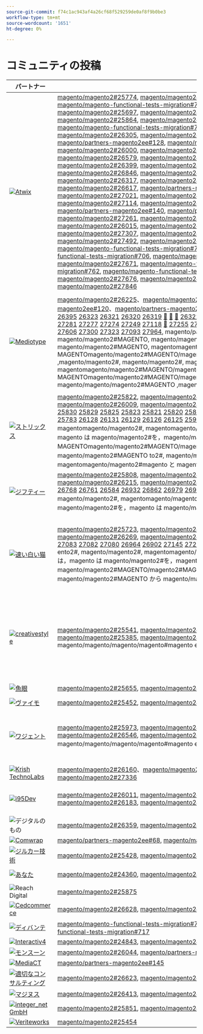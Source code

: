 ```yaml
---
source-git-commit: f74c1ac943af4a26cf68f529259de0af8f9b0be3
workflow-type: tm+mt
source-wordcount: '1651'
ht-degree: 0%

---
```

# コミュニティの投稿

| パートナー | プルリクエスト | 関連する GitHub の問題 |
| ------- | ------- | ------- |
| <a target="_blank" href="https://partners.magento.com/portal/directory/?query=Atwix"><img alt="Atwix" src="https://avatars3.githubusercontent.com/t/2617739?s=400&v=4"></a> | [magento/magento2#25774](https://github.com/magento/magento2/pull/25774), [magento/magento2#25913](https://github.com/magento/magento2/pull/25913), [magento/magento2#25765](https://github.com/magento/magento2/pull/25765), [magento/magento2#25918](https://github.com/magento/magento2/pull/25918), [magento/magento-functional-tests-migration#744](https://github.com/magento/magento-functional-tests-migration/pull/744), [magento/magento-functional-tests-migration#746](https://github.com/magento/magento-functional-tests-migration/pull/746), [magento/magento-functional-tests-migration#711](https://github.com/magento/magento-functional-tests-migration/pull/711), [magento/magento2#26069](https://github.com/magento/magento2/pull/26069), [magento/magento2#26063](https://github.com/magento/magento2/pull/26063), [magento/magento2#25697](https://github.com/magento/magento2/pull/25697), [magento/magento2#26154](https://github.com/magento/magento2/pull/26154), [magento/magento2#26150](https://github.com/magento/magento2/pull/26150), [magento/magento2#26148](https://github.com/magento/magento2/pull/26148), [magento/magento2#26096](https://github.com/magento/magento2/pull/26096), [magento/magento2#26028](https://github.com/magento/magento2/pull/26028), [magento/magento2#25864](https://github.com/magento/magento2/pull/25864), [magento/magento2#26029](https://github.com/magento/magento2/pull/26029), [magento/magento2#26251](https://github.com/magento/magento2/pull/26251), [magento/magento2#25985](https://github.com/magento/magento2/pull/25985), [magento/magento-functional-tests-migration#760](https://github.com/magento/magento-functional-tests-migration/pull/760), [magento/magento-functional-tests-migration#757](https://github.com/magento/magento-functional-tests-migration/pull/757), [magento/magento-functional-tests-migration#701](https://github.com/magento/magento-functional-tests-migration/pull/701), [magento/magento2#26312](https://github.com/magento/magento2/pull/26312), [magento/magento2#26311](https://github.com/magento/magento2/pull/26311), [magento/magento2#26305](https://github.com/magento/magento2/pull/26305), [magento/magento2#26402](https://github.com/magento/magento2/pull/26402), [magento/magento2#26313](https://github.com/magento/magento2/pull/26313), [magento/magento2#26464](https://github.com/magento/magento2/pull/26464), [magento/magento2#26452](https://github.com/magento/magento2/pull/26452), [magento/partners-magento2ee#129](https://github.com/magento/partners-magento2ee/pull/129), [magento/partners-magento2ee#128](https://github.com/magento/partners-magento2ee/pull/128), [magento/magento2#26558](https://github.com/magento/magento2/pull/26558), [magento/magento2#26490](https://github.com/magento/magento2/pull/26490), [magento/magento2#26478](https://github.com/magento/magento2/pull/26478), [magento/magento2#26455](https://github.com/magento/magento2/pull/26455), [magento/magento2#26435](https://github.com/magento/magento2/pull/26435), [magento/magento2#26000](https://github.com/magento/magento2/pull/26000), [magento/magento2#26525](https://github.com/magento/magento2/pull/26525), [magento/magento2#26487](https://github.com/magento/magento2/pull/26487), [magento/magento2#26439](https://github.com/magento/magento2/pull/26439), [magento/magento2#26429](https://github.com/magento/magento2/pull/26429), [magento/magento2#26241](https://github.com/magento/magento2/pull/26241), [magento/magento2#26579](https://github.com/magento/magento2/pull/26579), [magento/magento2#26574](https://github.com/magento/magento2/pull/26574), [magento/magento2#26569](https://github.com/magento/magento2/pull/26569), [magento/magento2#26496](https://github.com/magento/magento2/pull/26496), [magento/magento2#26476](https://github.com/magento/magento2/pull/26476), [magento/magento2#26430](https://github.com/magento/magento2/pull/26430), [magento/magento2#26399](https://github.com/magento/magento2/pull/26399), [magento/magento2#26420](https://github.com/magento/magento2/pull/26420), [magento/magento2#26770](https://github.com/magento/magento2/pull/26770), [magento/magento2#26715](https://github.com/magento/magento2/pull/26715), [magento/magento2#26246](https://github.com/magento/magento2/pull/26246), [magento/magento2#26816](https://github.com/magento/magento2/pull/26816), [magento/magento2#26846](https://github.com/magento/magento2/pull/26846), [magento/magento2#26844](https://github.com/magento/magento2/pull/26844), [magento/magento2#26839](https://github.com/magento/magento2/pull/26839), [magento/magento2#26835](https://github.com/magento/magento2/pull/26835), [magento/magento2#26769](https://github.com/magento/magento2/pull/26769), [magento/magento2#26712](https://github.com/magento/magento2/pull/26712), [magento/magento2#26317](https://github.com/magento/magento2/pull/26317), [magento/magento2#26904](https://github.com/magento/magento2/pull/26904), [magento/magento2#26899](https://github.com/magento/magento2/pull/26899), [magento/magento2#26894](https://github.com/magento/magento2/pull/26894), [magento/magento2#26878](https://github.com/magento/magento2/pull/26878), [magento/magento2#26710](https://github.com/magento/magento2/pull/26710), [magento/magento2#26617](https://github.com/magento/magento2/pull/26617), [magento/partners-magento2ee#134](https://github.com/magento/partners-magento2ee/pull/134), [magento/magento2#26833](https://github.com/magento/magento2/pull/26833), [magento/magento2#26755](https://github.com/magento/magento2/pull/26755), [magento/magento2#26090](https://github.com/magento/magento2/pull/26090), [magento/magento2#25895](https://github.com/magento/magento2/pull/25895), [magento/magento2#27021](https://github.com/magento/magento2/pull/27021), [magento/magento2#26947](https://github.com/magento/magento2/pull/26947), [magento/magento2#26944](https://github.com/magento/magento2/pull/26944), [magento/magento2#26912](https://github.com/magento/magento2/pull/26912), [magento/magento2#26842](https://github.com/magento/magento2/pull/26842), [magento/magento2#27010](https://github.com/magento/magento2/pull/27010), [magento/magento2#27114](https://github.com/magento/magento2/pull/27114), [magento/magento2#27057](https://github.com/magento/magento2/pull/27057), [magento/magento2#27149](https://github.com/magento/magento2/pull/27149), [magento/magento2#27131](https://github.com/magento/magento2/pull/27131), [magento/magento2#27029](https://github.com/magento/magento2/pull/27029), [magento/partners-magento2ee#141](https://github.com/magento/partners-magento2ee/pull/141), [magento/partners-magento2ee#140](https://github.com/magento/partners-magento2ee/pull/140), [magento/partners-magento2ee#139](https://github.com/magento/partners-magento2ee/pull/139), [magento/magento2#26563](https://github.com/magento/magento2/pull/26563), [magento/partners-magento2ee#154](https://github.com/magento/partners-magento2ee/pull/154), [magento/magento2#25722](https://github.com/magento/magento2/pull/25722), [magento/magento2#27261](https://github.com/magento/magento2/pull/27261), [magento/magento2#27170](https://github.com/magento/magento2/pull/27170), [magento/magento2#27266](https://github.com/magento/magento2/pull/27266), [magento/magento2#27165](https://github.com/magento/magento2/pull/27165), [magento/magento2#26560](https://github.com/magento/magento2/pull/26560), [magento/magento2#27191](https://github.com/magento/magento2/pull/27191), [magento/magento2#26015](https://github.com/magento/magento2/pull/26015), [magento/magento2#27304](https://github.com/magento/magento2/pull/27304), [magento/magento2#27263](https://github.com/magento/magento2/pull/27263), [magento/magento2#27390](https://github.com/magento/magento2/pull/27390), [magento/magento2#27353](https://github.com/magento/magento2/pull/27353), [magento/magento2#27334](https://github.com/magento/magento2/pull/27334), [magento/magento2#27307](https://github.com/magento/magento2/pull/27307), [magento/magento2#22011](https://github.com/magento/magento2/pull/22011), [magento/magento2#27412](https://github.com/magento/magento2/pull/27412), [magento/magento2#27383](https://github.com/magento/magento2/pull/27383), [magento/magento2#27371](https://github.com/magento/magento2/pull/27371), [magento/magento2#27493](https://github.com/magento/magento2/pull/27493), [magento/magento2#27492](https://github.com/magento/magento2/pull/27492), [magento/magento2#26100](https://github.com/magento/magento2/pull/26100), [magento/magento2#27399](https://github.com/magento/magento2/pull/27399), [magento/partners-magento2ee#162](https://github.com/magento/partners-magento2ee/pull/162), [magento/magento-functional-tests-migration#724](https://github.com/magento/magento-functional-tests-migration/pull/724), [magento/magento-functional-tests-migration#723](https://github.com/magento/magento-functional-tests-migration/pull/723), [magento/magento-functional-tests-migration#710](https://github.com/magento/magento-functional-tests-migration/pull/710), [magento/magento-functional-tests-migration#707](https://github.com/magento/magento-functional-tests-migration/pull/707), [magento/magento-functional-tests-migration#706](https://github.com/magento/magento-functional-tests-migration/pull/706), [magento/magento2#27526](https://github.com/magento/magento2/pull/27526), [magento/magento2#27497](https://github.com/magento/magento2/pull/27497), [magento/magento2#27495](https://github.com/magento/magento2/pull/27495), [magento/magento2#27563](https://github.com/magento/magento2/pull/27563), [magento/magento2#27343](https://github.com/magento/magento2/pull/27343), [magento/magento2#27671](https://github.com/magento/magento2/pull/27671), [magento/magento-functional-tests-migration#765](https://github.com/magento/magento-functional-tests-migration/pull/765), [magento/magento-functional-tests-migration#764](https://github.com/magento/magento-functional-tests-migration/pull/764), [magento/magento-functional-tests-migration#762](https://github.com/magento/magento-functional-tests-migration/pull/762), [magento/magento-functional-tests-migration#761](https://github.com/magento/magento-functional-tests-migration/pull/761), [magento/magento-functional-tests-migration#759](https://github.com/magento/magento-functional-tests-migration/pull/759), [magento/magento-functional-tests-migration#751](https://github.com/magento/magento-functional-tests-migration/pull/751), [magento/magento2#27676](https://github.com/magento/magento2/pull/27676), [magento/magento2#27689](https://github.com/magento/magento2/pull/27689), [magento/magento2#27677](https://github.com/magento/magento2/pull/27677), [magento/magento2#27843](https://github.com/magento/magento2/pull/27843), [magento/magento2#27841](https://github.com/magento/magento2/pull/27841), [magento/magento2#27692](https://github.com/magento/magento2/pull/27692), [magento/magento2#27846](https://github.com/magento/magento2/pull/27846) | [magento/magento2#25739](https://github.com/magento/magento2/issues/25739), [magento/magento2#25917](https://github.com/magento/magento2/issues/25917), [magento/magento2#20379](https://github.com/magento/magento2/issues/20379), [magento/magento2#761](https://github.com/magento/magento2/issues/761), [magento/magento2#23899](https://github.com/magento/magento2/issues/23899), [magento/magento2#25968](https://github.com/magento/magento2/issues/25968), [magento/magento2#25162](https://github.com/magento/magento2/issues/25162), [magento/magento2#18012](https://github.com/magento/magento2/issues/18012), [magento/magento2#26240](https://github.com/magento/magento2/issues/26240), [magento/magento2#17847](https://github.com/magento/magento2/issues/17847), magento/magento2#magento2#[ 26332](https://github.com/magento/magento2/issues/26332) [&#128279;](https://github.com/magento/magento2/issues/8691) [ 26245](https://github.com/magento/magento2/issues/26245) [ 26314](https://github.com/magento/magento2/issues/26314) [&#128279;](https://github.com/magento/partners-magento2ee/issues/100) [ 25910](https://github.com/magento/magento2/issues/25910) [ 13269](https://github.com/magento/magento2/issues/13269) [ 25738](https://github.com/magento/magento2/issues/25738) [ 27027](https://github.com/magento/magento2/issues/27027) [ 26758](https://github.com/magento/magento2/issues/26758) [ 26847](https://github.com/magento/magento2/issues/26847) [ 25669](https://github.com/magento/magento2/issues/25669) [ 20472](https://github.com/magento/magento2/issues/20472) [ 20906](https://github.com/magento/magento2/issues/20906) [ 21910](https://github.com/magento/magento2/issues/21910) [ 26825](https://github.com/magento/magento2/issues/26825) [ 26473](https://github.com/magento/magento2/issues/26473) [ 26856](https://github.com/magento/magento2/issues/26856) [ 26858](https://github.com/magento/magento2/issues/26858) [ 26827](https://github.com/magento/magento2/issues/26827) [ 14080](https://github.com/magento/magento2/issues/14080) [ 26708](https://github.com/magento/magento2/issues/26708) [ 26224](https://github.com/magento/magento2/issues/26224) [ 22010](https://github.com/magento/magento2/issues/22010) [ 13689](https://github.com/magento/magento2/issues/13689) [ 27370](https://github.com/magento/magento2/issues/27370) [ 26652](https://github.com/magento/magento2/issues/26652) [ 24990](https://github.com/magento/magento2/issues/24990) [&#128279;](https://github.com/magento/magento2/issues/1002) [ 27496](https://github.com/magento/magento2/issues/27496) [ 13851](https://github.com/magento/magento2/issues/13851), magento/magento2#86911, to/magento2#, magentomagento/magento2#, magentomagento/magento2#, magentomagento/magento2#, magentomagento/magento2#, magentomagento/magento2#to, magentomagento/magento2#magento/magento2#magento は，magento/magento2#magento/magento2#を，magento/magento2#magento/magento2#と、magento/magento2#、magento/magento2#、magento/magento2##、magento/magento2#、magentomagento/magento2#、magento/magento2#10028、magento/magento2#magento/magento2#10028 |
| <a target="_blank" href="https://partners.magento.com/portal/directory/?query=Mediotype"><img alt="Mediotype" src="https://avatars0.githubusercontent.com/t/2916141?s=400&v=4"></a> | [magento/magento2#26225](https://github.com/magento/magento2/pull/26225)、[magento/magento2#26274](https://github.com/magento/magento2/pull/26274)、[magento/magento2#26273](https://github.com/magento/magento2/pull/26273)、[magento/magento2#26259](https://github.com/magento/magento2/pull/26259)、[magento/magento2#26207](https://github.com/magento/magento2/pull/26207)、[magento/partners-magento2ee#120](https://github.com/magento/partners-magento2ee/pull/120)、[magento/partners-magento2ee#108](https://github.com/magento/partners-magento2ee/pull/108)、[magento/partners-magento2ee#107](https://github.com/magento/partners-magento2ee/pull/107)、[magento/partners-magento2ee#10 ](https://github.com/magento/partners-magento2ee/pull/106), [magento/partners-magento2ee#105](https://github.com/magento/partners-magento2ee/pull/105) [&#128279;](https://github.com/magento/partners-magento2ee/pull/104) [ 26407](https://github.com/magento/magento2/pull/26407) [ 26395](https://github.com/magento/magento2/pull/26395) [ 26323](https://github.com/magento/magento2/pull/26323) [ 26321](https://github.com/magento/magento2/pull/26321) [ 26320](https://github.com/magento/magento2/pull/26320) [ 26319](https://github.com/magento/magento2/pull/26319) [&#128279;](https://github.com/magento/partners-magento2ee/pull/109) [&#128279;](https://github.com/magento/partners-magento2ee/pull/119) [&#128279;](https://github.com/magento/partners-magento2ee/pull/111) [ 26322](https://github.com/magento/magento2/pull/26322) [&#128279;](https://github.com/magento/partners-magento2ee/pull/121) [&#128279;](https://github.com/magento/partners-magento2ee/pull/117) [ 26391](https://github.com/magento/magento2/pull/26391) [&#128279;](https://github.com/magento/partners-magento2ee/pull/124) [&#128279;](https://github.com/magento/partners-magento2ee/pull/102) [ 26614](https://github.com/magento/magento2/pull/26614) [ 26480](https://github.com/magento/magento2/pull/26480) [ 26355](https://github.com/magento/magento2/pull/26355) [ 26611](https://github.com/magento/magento2/pull/26611) [ 26621](https://github.com/magento/magento2/pull/26621) [&#128279;](https://github.com/magento/partners-magento2ee/pull/116) [&#128279;](https://github.com/magento/partners-magento2ee/pull/115) [ 26608](https://github.com/magento/magento2/pull/26608) [&#128279;](https://github.com/magento/partners-magento2ee/pull/135) [ 25858](https://github.com/magento/magento2/pull/25858) [ 26974](https://github.com/magento/magento2/pull/26974) [ 25828](https://github.com/magento/magento2/pull/25828) [ 27048](https://github.com/magento/magento2/pull/27048) [ 26779](https://github.com/magento/magento2/pull/26779) [ 26329](https://github.com/magento/magento2/pull/26329) [ 26778](https://github.com/magento/magento2/pull/26778) [&#128279;](https://github.com/magento/partners-magento2ee/pull/132) [ 26990](https://github.com/magento/magento2/pull/26990) [ 27281](https://github.com/magento/magento2/pull/27281) [ 27277](https://github.com/magento/magento2/pull/27277) [ 27274](https://github.com/magento/magento2/pull/27274) [ 27249](https://github.com/magento/magento2/pull/27249) [ 27118](https://github.com/magento/magento2/pull/27118) [&#128279;](https://github.com/magento/partners-magento2ee/pull/151) [ 27255](https://github.com/magento/magento2/pull/27255) [ 27273](https://github.com/magento/magento2/pull/27273) [ 27298](https://github.com/magento/magento2/pull/27298) [ 27292](https://github.com/magento/magento2/pull/27292) [ 27214](https://github.com/magento/magento2/pull/27214) [&#128279;](https://github.com/magento/partners-magento2ee/pull/158) [ 27276](https://github.com/magento/magento2/pull/27276) [ 27000](https://github.com/magento/magento2/pull/27000) [ 27378](https://github.com/magento/magento2/pull/27378) [ 27381](https://github.com/magento/magento2/pull/27381) [ 27427](https://github.com/magento/magento2/pull/27427) [ 27425](https://github.com/magento/magento2/pull/27425) [ 27322](https://github.com/magento/magento2/pull/27322) [ 27321](https://github.com/magento/magento2/pull/27321) [ 27597](https://github.com/magento/magento2/pull/27597) [&#128279;](https://github.com/magento/partners-magento2ee/pull/172) [ 26988](https://github.com/magento/magento2/pull/26988) [ 27552](https://github.com/magento/magento2/pull/27552) [ 27701](https://github.com/magento/magento2/pull/27701) [&#128279;](https://github.com/magento/partners-magento2ee/pull/178) [ 27325](https://github.com/magento/magento2/pull/27325) [ 27606](https://github.com/magento/magento2/pull/27606) [ 27300](https://github.com/magento/magento2/pull/27300) [ 27323](https://github.com/magento/magento2/pull/27323) [ 27093](https://github.com/magento/magento2/pull/27093) [ 27964](https://github.com/magento/magento2/pull/27964), magento/partners-magento2ee#1044, ento/partners-magento2ee#1191, magento/partners-magento2ee#1118, 225#8, magento/magento2#MAGENTO, magento/magento2##MAGENTO/magento2#MAGENTO/magento2#MAGENTO/magento2#116#115, MAGENTO/PARTNERS-magento2ee#115#135 magento/magento2#MAGENTO, magentomagento/magento2#MAGENTO, magentomagento/magento2#MAGENTO/magento2#MAGENTO, MAGENTOmagento/magento2#MAGENTO/magento2#MAGENTO/magento2#MAGENTO/magento2ee#1322#MAGENTOmagento/magento/magento2#MAGENTO/magento2#MAGENTO ,magento/magento2#, magento/magento2#, magento/magento2###1518, magento/magento2#MAGENTO, magentomagento/magento2#MAGENTO, magentomagento/magento2#MAGENTO/magento2#MAGENTO, MAGENTOmagento/magento2#MAGENTO/magento2#MAGENTO/magento2#MAGENTOmagento/magento2#MAGENTOmagento/magento2#1722, magento/magento/magento2#MAGENTO ,magento/magento2#, magento/magento2#, magento/partners-magento2ee#1788, | [magento/magento2#26206](https://github.com/magento/magento2/issues/26206), [magento/magento2#26331](https://github.com/magento/magento2/issues/26331), [magento/magento2#26396](https://github.com/magento/magento2/issues/26396), [magento/magento2#26612](https://github.com/magento/magento2/issues/26612), [magento/magento2#26479](https://github.com/magento/magento2/issues/26479), [magento/magento2#26610](https://github.com/magento/magento2/issues/26610), [magento/partners-magento2ee#26607](https://github.com/magento/partners-magento2ee/issues/26607), [magento/magento2#25856](https://github.com/magento/magento2/issues/25856), [magento/magento2#26973](https://github.com/magento/magento2/issues/26973), [magento/magento2#27044](https://github.com/magento/magento2/issues/27044), magentomagento/magento2#magento2#[ 26989](https://github.com/magento/magento2/issues/26989) [ 27117](https://github.com/magento/partners-magento2ee/issues/27117) [ 27320](https://github.com/magento/magento2/issues/27320) [&#128279;](https://github.com/magento/partners-magento2ee/issues/171) [ 26986](https://github.com/magento/magento2/issues/26986) [ 27607](https://github.com/magento/magento2/issues/27607) [ 27299](https://github.com/magento/magento2/issues/27299) [ 27089](https://github.com/magento/magento2/issues/27089), magento to/partners-magento2ee#, magento/magento2#, magento/partners-magento2ee#1718, magento/magento2#magento, magentomagento/magento2#ja, magentomagento/magento2#ja, magento/magento2#ja |
| <a target="_blank" href="https://partners.magento.com/portal/directory/?query=Strix"><img alt="ストリックス" src="https://avatars1.githubusercontent.com/t/2617740?s=400&v=4"></a> | [magento/magento2#25822](https://github.com/magento/magento2/pull/25822), [magento/magento2#25812](https://github.com/magento/magento2/pull/25812), [magento/magento2#25803](https://github.com/magento/magento2/pull/25803), [magento/magento2#25792](https://github.com/magento/magento2/pull/25792), [magento/magento2#25791](https://github.com/magento/magento2/pull/25791), [magento/magento2#25954](https://github.com/magento/magento2/pull/25954), [magento/magento2#26009](https://github.com/magento/magento2/pull/26009), [magento/magento2#25854](https://github.com/magento/magento2/pull/25854), [magento/magento2#25846](https://github.com/magento/magento2/pull/25846), [magento/magento2#25845](https://github.com/magento/magento2/pull/25845), magentomagento/magento2#[ 25844](https://github.com/magento/magento2/pull/25844) [ 25842](https://github.com/magento/magento2/pull/25842) [ 25841](https://github.com/magento/magento2/pull/25841) [ 25836](https://github.com/magento/magento2/pull/25836) [ 25831](https://github.com/magento/magento2/pull/25831) [ 25830](https://github.com/magento/magento2/pull/25830) [ 25829](https://github.com/magento/magento2/pull/25829) [ 25825](https://github.com/magento/magento2/pull/25825) [ 25823](https://github.com/magento/magento2/pull/25823) [ 25821](https://github.com/magento/magento2/pull/25821) [ 25820](https://github.com/magento/magento2/pull/25820) [ 25819](https://github.com/magento/magento2/pull/25819) [ 25818](https://github.com/magento/magento2/pull/25818) [ 25817](https://github.com/magento/magento2/pull/25817) [ 25816](https://github.com/magento/magento2/pull/25816) [ 25815](https://github.com/magento/magento2/pull/25815) [ 25813](https://github.com/magento/magento2/pull/25813) [ 25811](https://github.com/magento/magento2/pull/25811) [ 25807](https://github.com/magento/magento2/pull/25807) [ 25804](https://github.com/magento/magento2/pull/25804) [ 25802](https://github.com/magento/magento2/pull/25802) [ 25800](https://github.com/magento/magento2/pull/25800) [ 25799](https://github.com/magento/magento2/pull/25799) [ 25797](https://github.com/magento/magento2/pull/25797) [ 25794](https://github.com/magento/magento2/pull/25794) [ 25793](https://github.com/magento/magento2/pull/25793) [ 25788](https://github.com/magento/magento2/pull/25788) [ 25787](https://github.com/magento/magento2/pull/25787) [ 25784](https://github.com/magento/magento2/pull/25784) [ 25783](https://github.com/magento/magento2/pull/25783) [ 26128](https://github.com/magento/magento2/pull/26128) [ 26131](https://github.com/magento/magento2/pull/26131) [ 26129](https://github.com/magento/magento2/pull/26129) [ 26126](https://github.com/magento/magento2/pull/26126) [ 26125](https://github.com/magento/magento2/pull/26125) [ 25957](https://github.com/magento/magento2/pull/25957), magento/magento/magento/magento#magento ento2#, magento/magento2#, magentomagento/magento2#, magento/magento2#, magentomagento/magento2#, magentomagento/magento2#, magentomagento/magento2#magento は，magento は magento/magento2#を，magento は magento/magento2#を，magento は magento/magento2#を，magento/magento2#MAGENTO, magentomagento/magento2#MAGENTO, magentomagento/magento2#MAGENTO/magento2#MAGENTO, MAGENTOmagento/magento2#MAGENTO/magento2#MAGENTO/magento2#MAGENTOmagento/magento2#MAGENTOmagento/magento2#MAGENTO から magento/magento2#MAGENTO to2#, magento/magento2#, magentomagento/magento2#, magento/magento2#, magentomagento/magento2#, magentomagento/magento2#対応，magentomagento/magento2#magento と magento2#対応，magento/magento2#対応，magentomagento/magento2#対応，magentomagento/magento2#対応 | [magento/magento2#22047](https://github.com/magento/magento2/issues/22047) |
| <a target="_blank" href="https://partners.magento.com/portal/directory/?query=Ziffity"><img alt="ジフティー" src="https://avatars1.githubusercontent.com/t/3432500?s=400&v=4"></a> | [magento/magento2#25808](https://github.com/magento/magento2/pull/25808), [magento/magento2#26057](https://github.com/magento/magento2/pull/26057), [magento/magento2#26050](https://github.com/magento/magento2/pull/26050), [magento/magento2#25920](https://github.com/magento/magento2/pull/25920), [magento/magento2#26068](https://github.com/magento/magento2/pull/26068), [magento/magento2#26136](https://github.com/magento/magento2/pull/26136), [magento/magento2#26215](https://github.com/magento/magento2/pull/26215), [magento/magento2#26540](https://github.com/magento/magento2/pull/26540), [magento/magento2#26537](https://github.com/magento/magento2/pull/26537), [magento/magento2#26549](https://github.com/magento/magento2/pull/26549), magentomagento/magento2#[ 26568](https://github.com/magento/magento2/pull/26568) [ 26782](https://github.com/magento/magento2/pull/26782) [ 26764](https://github.com/magento/magento2/pull/26764) [ 26820](https://github.com/magento/magento2/pull/26820) [ 26771](https://github.com/magento/magento2/pull/26771) [ 26768](https://github.com/magento/magento2/pull/26768) [ 26761](https://github.com/magento/magento2/pull/26761) [ 26584](https://github.com/magento/magento2/pull/26584) [ 26932](https://github.com/magento/magento2/pull/26932) [ 26862](https://github.com/magento/magento2/pull/26862) [ 26979](https://github.com/magento/magento2/pull/26979) [ 26928](https://github.com/magento/magento2/pull/26928) [ 27014](https://github.com/magento/magento2/pull/27014) [ 27740](https://github.com/magento/magento2/pull/27740) [ 26886](https://github.com/magento/magento2/pull/26886), magento/magento/magento/magento#magento ento2#, magento/magento2#, magentomagento/magento2#, magento/magento2#, magentomagento/magento2#, magentomagento/magento2#, magentomagento/magento2#magento は，magento は magento/magento2#を，magento は magento/magento2#を，magento は magento/magento2#を，magento/magento2#, magento/magento2#magento | [magento/magento2#26208](https://github.com/magento/magento2/issues/26208), [magento/magento2#26760](https://github.com/magento/magento2/issues/26760), [magento/magento2#26583](https://github.com/magento/magento2/issues/26583), [magento/magento2#26917](https://github.com/magento/magento2/issues/26917), [magento/magento2#26838](https://github.com/magento/magento2/issues/26838), [magento/magento2#26800](https://github.com/magento/magento2/issues/26800), [magento/magento2#26992](https://github.com/magento/magento2/issues/26992) |
| <a target="_blank" href="https://solutionpartners.adobe.com/s/directory/detail/fast+white+cat"><img alt="速い白い猫" src="https://avatars0.githubusercontent.com/t/3579504?s=400&v=4"></a> | [magento/magento2#25723](https://github.com/magento/magento2/pull/25723), [magento/magento2#26130](https://github.com/magento/magento2/pull/26130), [magento/magento2#24815](https://github.com/magento/magento2/pull/24815), [magento/magento2#26268](https://github.com/magento/magento2/pull/26268), [magento/magento2#26263](https://github.com/magento/magento2/pull/26263), [magento/magento2#26354](https://github.com/magento/magento2/pull/26354), [magento/magento2#26269](https://github.com/magento/magento2/pull/26269), [magento/magento2#26360](https://github.com/magento/magento2/pull/26360), [magento/magento2#26684](https://github.com/magento/magento2/pull/26684), [magento/magento2#26398](https://github.com/magento/magento2/pull/26398), magentomagento/magento2#[ 22296](https://github.com/magento/magento2/pull/22296) [ 26982](https://github.com/magento/magento2/pull/26982) [ 27054](https://github.com/magento/magento2/pull/27054) [ 26765](https://github.com/magento/magento2/pull/26765) [ 27084](https://github.com/magento/magento2/pull/27084) [ 27083](https://github.com/magento/magento2/pull/27083) [ 27082](https://github.com/magento/magento2/pull/27082) [ 27080](https://github.com/magento/magento2/pull/27080) [ 26964](https://github.com/magento/magento2/pull/26964) [ 26902](https://github.com/magento/magento2/pull/26902) [ 27145](https://github.com/magento/magento2/pull/27145) [ 27215](https://github.com/magento/magento2/pull/27215) [ 26923](https://github.com/magento/magento2/pull/26923) [ 27319](https://github.com/magento/magento2/pull/27319) [ 27393](https://github.com/magento/magento2/pull/27393) [ 27385](https://github.com/magento/magento2/pull/27385) [ 27384](https://github.com/magento/magento2/pull/27384) [&#128279;](https://github.com/magento/partners-magento2ee/pull/150) [ 26075](https://github.com/magento/magento2/pull/26075) [ 27462](https://github.com/magento/magento2/pull/27462) [ 26397](https://github.com/magento/magento2/pull/26397) [ 27463](https://github.com/magento/magento2/pull/27463) [ 27491](https://github.com/magento/magento2/pull/27491), magento/magento/magento/magento#magento ento2#, magento/magento2#, magentomagento/magento2#, magento/magento2#, magentomagento/magento2#, magentomagento/magento2#, magentomagento/magento2#magento は，magento は magento/magento2#を，magento は magento/magento2#を，magento は magento/magento2#を，magento/magento2#MAGENTO, magento/magento2#MAGENTO, magento/magento2#MAGENTO/magento2#MAGENTO/magento2#MAGENTO, MAGENTOmagento/magento2ee#1508, MAGENTOmagento/magento2#MAGENTO から magento/magento2#MAGENTO から magento/magento2#MAGENTO | [magento/magento2#24713](https://github.com/magento/magento2/issues/24713)、[magento/magento2#25390](https://github.com/magento/magento2/issues/25390)、[magento/magento2#21684](https://github.com/magento/magento2/issues/21684)、[magento/magento2#14001](https://github.com/magento/magento2/issues/14001)、[magento/magento2#14913](https://github.com/magento/magento2/issues/14913)、[magento/magento2#7065](https://github.com/magento/magento2/issues/7065)、[magento/magento2#14958](https://github.com/magento/magento2/issues/14958)、[magento/magento2#17933](https://github.com/magento/magento2/issues/17933)、[magento/magento2#20309](https://github.com/magento/magento2/issues/20309)、[magento/magento2#186](https://github.com/magento/magento2/issues/186) [&#128279;](https://github.com/magento/magento2/issues/6310)、magento magento2#6310 |
| <a target="_blank" href="https://partners.magento.com/portal/directory/?query=creativestyle"><img alt="creativestyle" src="https://avatars1.githubusercontent.com/t/3230856?s=400&v=4"></a> | [magento/magento2#25541](https://github.com/magento/magento2/pull/25541), [magento/magento2#25587](https://github.com/magento/magento2/pull/25587), [magento/magento2#26037](https://github.com/magento/magento2/pull/26037), [magento/magento2#26034](https://github.com/magento/magento2/pull/26034), [magento/magento2#26033](https://github.com/magento/magento2/pull/26033), [magento/magento2#26424](https://github.com/magento/magento2/pull/26424), [magento/magento2#25385](https://github.com/magento/magento2/pull/25385), [magento/magento2#25764](https://github.com/magento/magento2/pull/25764), [magento/magento2#25641](https://github.com/magento/magento2/pull/25641), [magento/magento2#27360](https://github.com/magento/magento2/pull/27360), magentomagento/magento2#[ 26036](https://github.com/magento/magento2/pull/26036) [ 27603](https://github.com/magento/magento2/pull/27603) [ 27589](https://github.com/magento/magento2/pull/27589), magento/magento/magento/magento#magento ento2#, magento/magento2#E | [magento/magento2#22416](https://github.com/magento/magento2/issues/22416)、[magento/magento2#25586](https://github.com/magento/magento2/issues/25586)、[magento/magento2#18687](https://github.com/magento/magento2/issues/18687)、[magento/magento2#25974](https://github.com/magento/magento2/issues/25974)、[magento/magento2#26364](https://github.com/magento/magento2/issues/26364)、[magento/magento2#10518](https://github.com/magento/magento2/issues/10518)、[magento/magento2#21717](https://github.com/magento/magento2/issues/21717)、[magento/magento2#17125](https://github.com/magento/magento2/issues/17125)、[magento/magento2#25032](https://github.com/magento/magento2/issues/25032)、[magento/magento2#27506](https://github.com/magento/magento2/issues/27506) |
| <a target="_blank" href="https://partners.magento.com/portal/directory/?query=Fisheye"><img alt="魚眼" src="https://avatars1.githubusercontent.com/t/3171724?s=400&v=4"></a> | [magento/magento2#25655](https://github.com/magento/magento2/pull/25655), [magento/magento2#25624](https://github.com/magento/magento2/pull/25624), [magento/magento2#23313](https://github.com/magento/magento2/pull/23313), [magento/partners-magento2ee#50](https://github.com/magento/partners-magento2ee/pull/50), [magento/magento2#25860](https://github.com/magento/magento2/pull/25860), [magento/magento2#25297](https://github.com/magento/magento2/pull/25297) | [magento/magento2#25654](https://github.com/magento/magento2/issues/25654), [magento/partners-magento2ee#22909](https://github.com/magento/partners-magento2ee/issues/22909) |
| <a target="_blank" href="https://partners.magento.com/portal/directory/?query=Vaimo"><img alt="ヴァイモ" src="https://avatars0.githubusercontent.com/t/2617778?s=400&v=4"></a> | [magento/magento2#25452](https://github.com/magento/magento2/pull/25452), [magento/magento2#26213](https://github.com/magento/magento2/pull/26213), [magento/magento2#27015](https://github.com/magento/magento2/pull/27015), [magento/magento2#27448](https://github.com/magento/magento2/pull/27448), [magento/magento2#27578](https://github.com/magento/magento2/pull/27578) | [magento/magento2#20966](https://github.com/magento/magento2/issues/20966), [magento/magento2#26683](https://github.com/magento/magento2/issues/26683) |
| <a target="_blank" href="https://partners.magento.com/portal/directory/?query=Wagento"><img alt="ワジェント" src="https://avatars0.githubusercontent.com/t/2617781?s=400&v=4"></a> | [magento/magento2#25973](https://github.com/magento/magento2/pull/25973), [magento/magento2#26234](https://github.com/magento/magento2/pull/26234), [magento/magento2#26290](https://github.com/magento/magento2/pull/26290), [magento/magento2#26238](https://github.com/magento/magento2/pull/26238), [magento/magento2#26365](https://github.com/magento/magento2/pull/26365), [magento/magento2#25966](https://github.com/magento/magento2/pull/25966), [magento/magento2#26546](https://github.com/magento/magento2/pull/26546), [magento/magento2#26339](https://github.com/magento/magento2/pull/26339), [magento/magento2#26342](https://github.com/magento/magento2/pull/26342), [magento/magento2#26659](https://github.com/magento/magento2/pull/26659), magentomagento/magento2#[ 26418](https://github.com/magento/magento2/pull/26418) [ 26649](https://github.com/magento/magento2/pull/26649), magento/magento/magento/magento#magento ento2#エントー# | [magento/magento2#25972](https://github.com/magento/magento2/issues/25972), [magento/magento2#26227](https://github.com/magento/magento2/issues/26227), [magento/magento2#26289](https://github.com/magento/magento2/issues/26289), [magento/magento2#26235](https://github.com/magento/magento2/issues/26235), [magento/magento2#26364](https://github.com/magento/magento2/issues/26364), [magento/magento2#25962](https://github.com/magento/magento2/issues/25962), [magento/magento2#26543](https://github.com/magento/magento2/issues/26543), [magento/magento2#26338](https://github.com/magento/magento2/issues/26338), [magento/magento2#26054](https://github.com/magento/magento2/issues/26054), [magento/magento2#26416](https://github.com/magento/magento2/issues/26416), magento/magento/magento2#[ 26648](https://github.com/magento/magento2/issues/26648), magento2####magento |
| <a target="_blank" href="https://solutionpartners.adobe.com/s/directory/detail/krish+technolabs"><img alt="Krish TechnoLabs" src="https://avatars0.githubusercontent.com/t/2849637?s=400&v=4"></a> | [magento/magento2#26160](https://github.com/magento/magento2/pull/26160)、[magento/magento2#26170](https://github.com/magento/magento2/pull/26170)、[magento/partners-magento2ee#118](https://github.com/magento/partners-magento2ee/pull/118)、[magento/magento2#26162](https://github.com/magento/magento2/pull/26162)、[magento/partners-magento2ee#143](https://github.com/magento/partners-magento2ee/pull/143)、[magento/magento2#27336](https://github.com/magento/magento2/pull/27336) | [magento/magento2#26155](https://github.com/magento/magento2/issues/26155), [magento/magento2#24972](https://github.com/magento/magento2/issues/24972), [magento/magento2#25195](https://github.com/magento/magento2/issues/25195), [magento/magento2#27335](https://github.com/magento/magento2/issues/27335) |
| <a target="_blank" href="https://partners.magento.com/portal/directory/?query=i95Dev"><img alt="i95Dev" src="https://avatars2.githubusercontent.com/t/3297897?s=400&v=4"></a> | [magento/magento2#26011](https://github.com/magento/magento2/pull/26011), [magento/magento2#25759](https://github.com/magento/magento2/pull/25759), [magento/magento2#26173](https://github.com/magento/magento2/pull/26173), [magento/magento2#26182](https://github.com/magento/magento2/pull/26182), [magento/magento2#26066](https://github.com/magento/magento2/pull/26066), [magento/magento2#26237](https://github.com/magento/magento2/pull/26237), [magento/magento2#26183](https://github.com/magento/magento2/pull/26183), [magento/magento2#26169](https://github.com/magento/magento2/pull/26169) | [magento/magento2#25930](https://github.com/magento/magento2/issues/25930), [magento/magento2#25433](https://github.com/magento/magento2/issues/25433), [magento/magento2#26164](https://github.com/magento/magento2/issues/26164), [magento/magento2#26176](https://github.com/magento/magento2/issues/26176), [magento/magento2#26064](https://github.com/magento/magento2/issues/26064), [magento/magento2#25936](https://github.com/magento/magento2/issues/25936), [magento/magento2#26181](https://github.com/magento/magento2/issues/26181), [magento/magento2#26168](https://github.com/magento/magento2/issues/26168) |
| <img alt="デジタルのもの" src="https://avatars0.githubusercontent.com/t/2617773?s=400&v=4"></a> | [magento/magento2#26359](https://github.com/magento/magento2/pull/26359), [magento/magento2#26185](https://github.com/magento/magento2/pull/26185), [magento/partners-magento2ee#60](https://github.com/magento/partners-magento2ee/pull/60) |  |
| <a target="_blank" href="https://partners.magento.com/portal/directory/?query=Comwrap"><img alt="Comwrap" src="https://avatars3.githubusercontent.com/t/2637428?s=400&v=4"></a> | [magento/partners-magento2ee#68](https://github.com/magento/partners-magento2ee/pull/68), [magento/magento2#27257](https://github.com/magento/magento2/pull/27257) |  |
| <a target="_blank" href="https://solutionpartners.adobe.com/s/directory/detail/ey"><img alt="ジルカー技術" src="https://avatars1.githubusercontent.com/t/3415735?s=400&v=4"></a> | [magento/magento2#25428](https://github.com/magento/magento2/pull/25428), [magento/magento2#26714](https://github.com/magento/magento2/pull/26714), [magento/magento2#25991](https://github.com/magento/magento2/pull/25991), [magento/magento2#27138](https://github.com/magento/magento2/pull/27138) | [magento/magento2#14885](https://github.com/magento/magento2/issues/14885), [magento/magento2#847](https://github.com/magento/magento2/issues/847), [magento/magento2#973](https://github.com/magento/magento2/issues/973) |
| <a target="_blank" href="https://partners.magento.com/portal/directory/?query=Youwe"><img alt="あなた" src="https://avatars0.githubusercontent.com/t/3263231?s=400&v=4"></a> | [magento/magento2#24360](https://github.com/magento/magento2/pull/24360), [magento/magento2#25194](https://github.com/magento/magento2/pull/25194), [magento/magento2#26748](https://github.com/magento/magento2/pull/26748) | [magento/magento2#24357](https://github.com/magento/magento2/issues/24357), [magento/magento2#25188](https://github.com/magento/magento2/issues/25188), [magento/magento2#26745](https://github.com/magento/magento2/issues/26745) |
| <img alt="Reach Digital" src="https://avatars3.githubusercontent.com/t/2617753?s=400&v=4"></a> | [magento/magento2#25875](https://github.com/magento/magento2/pull/25875) | [magento/magento2#9466](https://github.com/magento/magento2/issues/9466) |
| <a target="_blank" href="https://partners.magento.com/portal/directory/?query=Cedcommerce"><img alt="Cedcommerce" src="https://avatars2.githubusercontent.com/t/3028824?s=400&v=4"></a> | [magento/magento2#26628](https://github.com/magento/magento2/pull/26628), [magento/magento2#26348](https://github.com/magento/magento2/pull/26348), [magento/magento2#27886](https://github.com/magento/magento2/pull/27886) | [magento/magento2#26345](https://github.com/magento/magento2/issues/26345), [magento/magento2#27874](https://github.com/magento/magento2/issues/27874) |
| <a target="_blank" href="https://partners.magento.com/portal/directory/?query=Divante"><img alt="ディバンテ" src="https://avatars1.githubusercontent.com/t/2657133?s=400&v=4"></a> | [magento/magento-functional-tests-migration#718](https://github.com/magento/magento-functional-tests-migration/pull/718)、[magento/magento-functional-tests-migration#720](https://github.com/magento/magento-functional-tests-migration/pull/720)、[magento/magento-functional-tests-migration#719](https://github.com/magento/magento-functional-tests-migration/pull/719)、[magento/magento-functional-tests-migration#717](https://github.com/magento/magento-functional-tests-migration/pull/717) |  |
| <a target="_blank" href="https://partners.magento.com/portal/directory/?query=Interactiv4"><img alt="Interactiv4" src="https://avatars0.githubusercontent.com/t/2545919?s=400&v=4"></a> | [magento/magento2#24843](https://github.com/magento/magento2/pull/24843), [magento/magento2#25311](https://github.com/magento/magento2/pull/25311) | [magento/magento2#24842](https://github.com/magento/magento2/issues/24842), [magento/magento2#13252](https://github.com/magento/magento2/issues/13252) |
| <a target="_blank" href="https://partners.magento.com/portal/directory/?query=Monsoon"><img alt="モンスーン" src="https://avatars0.githubusercontent.com/t/3456584?s=400&v=4"></a> | [magento/magento2#26044](https://github.com/magento/magento2/pull/26044), [magento/partners-magento2ee#136](https://github.com/magento/partners-magento2ee/pull/136), [magento/magento2#26869](https://github.com/magento/magento2/pull/26869), [magento/magento2#26868](https://github.com/magento/magento2/pull/26868), [magento/magento2#26821](https://github.com/magento/magento2/pull/26821), [magento/magento2#26697](https://github.com/magento/magento2/pull/26697) |  |
| <a target="_blank" href="https://partners.magento.com/portal/directory/?query=MediaCT"><img alt="MediaCT" src="https://avatars3.githubusercontent.com/t/2617762?s=400&v=4"></a> | [magento/partners-magento2ee#145](https://github.com/magento/partners-magento2ee/pull/145) |  |
| <a target="_blank" href="https://solutionpartners.adobe.com/s/directory/detail/aligent+consulting"><img alt="適切なコンサルティング" src="https://avatars3.githubusercontent.com/t/2686050?s=400&v=4"></a> | [magento/magento2#26623](https://github.com/magento/magento2/pull/26623), [magento/magento2#26781](https://github.com/magento/magento2/pull/26781) | [magento/magento2#26622](https://github.com/magento/magento2/issues/26622) |
| <a target="_blank" href="https://partners.magento.com/portal/directory/?query=Maginus"><img alt="マジヌス" src="https://avatars1.githubusercontent.com/t/3605279?s=400&v=4"></a> | [magento/magento2#26413](https://github.com/magento/magento2/pull/26413), [magento/magento2#27196](https://github.com/magento/magento2/pull/27196) |  |
| <a target="_blank" href="https://solutionpartners.adobe.com/s/directory/detail/integer_net+gmbh"><img alt="integer_net GmbH" src="https://avatars0.githubusercontent.com/t/3161792?s=400&v=4"></a> | [magento/magento2#25851](https://github.com/magento/magento2/pull/25851), [magento/magento2#24485](https://github.com/magento/magento2/pull/24485) |  |
| <a target="_blank" href="https://partners.magento.com/portal/directory/?query=Veriteworks"><img alt="Veriteworks" src="https://avatars0.githubusercontent.com/t/2783921?s=400&v=4"></a> | [magento/magento2#25454](https://github.com/magento/magento2/pull/25454) | [magento/magento2#24637](https://github.com/magento/magento2/issues/24637) |

